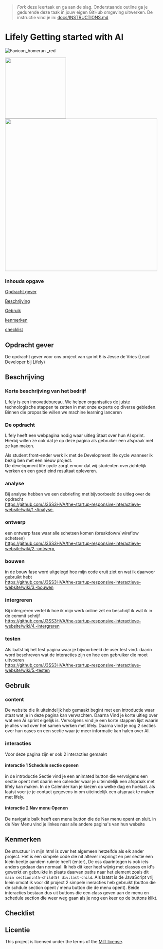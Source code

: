 > _Fork_ deze leertaak en ga aan de slag. Onderstaande outline ga je gedurende deze taak in jouw eigen GitHub omgeving uitwerken. De instructie vind je in: [docs/INSTRUCTIONS.md](docs/INSTRUCTIONS.md)
# Lifely Getting started with AI
<!-- Geef je project een titel en schrijf in één zin wat het is -->
![Favicon_homerun _red](https://github.com/J3SS3HVA/the-startup-responsive-interactieve-website/assets/144009667/fd60ea89-976d-4b9b-b57c-b3e9c8079ac6)

<img width="200px" src="https://github.com/J3SS3HVA/the-startup-responsive-interactieve-website/assets/144009667/966b5dca-b919-491f-ae03-9a0593ff490c">
<img width="500" src="https://github.com/J3SS3HVA/the-startup-responsive-interactieve-website/assets/144009667/e5b79094-1250-4e06-8de3-8ca9e44528fe">

### inhouds opgave

[Opdracht gever](https://github.com/J3SS3HVA/the-startup-responsive-interactieve-website/tree/main?tab=readme-ov-file#opdracht-gever)

[Beschrijving](https://github.com/J3SS3HVA/the-startup-responsive-interactieve-website/tree/main?tab=readme-ov-file#beschrijving)

[Gebruik](https://github.com/J3SS3HVA/the-startup-responsive-interactieve-website/tree/main?tab=readme-ov-file#gebruik)

[kenmerken](https://github.com/J3SS3HVA/the-startup-responsive-interactieve-website/tree/main?tab=readme-ov-file#kenmerken)

[checklist]()

## Opdracht gever
De opdracht gever voor ons project van sprint 6 is Jesse de Vries (Lead Developer bij Lifely)



## Beschrijving
<!-- In de Beschrijving staat hoe je project er uit ziet, hoe het werkt en wat je er mee kan. -->
### Korte beschrijving van het bedrijf
Lifely is een innovatiebureau. We helpen organisaties de juiste technologische stappen te zetten in met onze experts op diverse gebieden. Binnen die propositie willen we machine learning lanceren



### De opdracht
Lifely heeft een webpagina nodig waar uitleg Staat over hun AI sprint. Hierbij willen ze ook dat je op deze pagina als gebruiker een afspraak met ze kan maken.

Als student front-ender werk ik met de Development life cycle wanneer ik bezig ben met een nieuw project.<br>
De development life cycle zorgt ervoor dat wij studenten overzichtelijk werken en een goed eind resultaat opleveren.

### analyse
Bij analyse hebben we een debriefing met bijvoorbeeld de uitleg over de opdracht <br>  https://github.com/J3SS3HVA/the-startup-responsive-interactieve-website/wiki/1.-Analyse,
### ontwerp
een ontwerp fase waar alle schetsen komen (breakdown/ wireflow schetsen)<br>https://github.com/J3SS3HVA/the-startup-responsive-interactieve-website/wiki/2.-ontwerp,
### bouwen
in de bouw fase word uitgelegd hoe mijn code eruit ziet en wat ik daarvoor gebruikt hebt<br> https://github.com/J3SS3HVA/the-startup-responsive-interactieve-website/wiki/3.-bouwen
### intergreren
Bij intergreren vertel ik hoe ik mijn werk online zet en beschrijf ik wat ik in de commit schrijf<br>https://github.com/J3SS3HVA/the-startup-responsive-interactieve-website/wiki/4.-intergreren 
### testen
Als laatst bij het test pagina waar je bijvoorbeeld de user test vind. daarin word beschreven wat de interacties zijn en hoe een gebruiker die moet uitvoeren<br> https://github.com/J3SS3HVA/the-startup-responsive-interactieve-website/wiki/5.-testen
<!-- Voeg een mooie poster visual toe 📸 -->
<!-- Voeg een link toe naar Github Pages 🌐-->

## Gebruik

### content

De website die ik uiteindelijk heb gemaakt begint met een introductie waar staat wat je in deze pagina kan verwachten.
Daarna Vind je korte uitleg over wat een Ai sprint eigelijk is. Vervolgens vind je een korte stappen lijst waarin je alles vind over het 
samen werken met lifely. Daarna vind je nog 2 secties over hun cases en een sectie waar je meer informatie kan halen over AI.

### interacties

Voor deze pagina zijn er ook 2 interacties gemaakt

#### interactie 1 Schedule sectie openen

in de introductie Sectie vind je een animated button die vervolgens een sectie opent met daarin een calender waar je uiteindelijk een afspraak met lifely kan maken.
In de Calender kan je kiezen op welke dag en hoelaat. als laatst voer je je contact gegevens in om uiteindelijk een afspraak te maken met lifely.

#### interactie 2 Nav menu Openen

De navigatie balk heeft een menu button die de Nav menu opent en sluit. in de Nav Menu vind je linkes naar alle andere pagina's van hun website

## Kenmerken
<!-- Bij Kenmerken staat welke technieken zijn gebruikt en hoe. Wat is de HTML structuur? Wat zijn de belangrijkste dingen in CSS? Wat is er met JS gedaan en hoe? -->
De structuur in mijn html is over het algemeen hetzelfde als elk ander project. Het is een simpele code die nit altever inspringt en per sectie een klein beetje aandem ruimte heeft (enter), De css daarintegen is ook iets anders gedaan dan normaal. Ik heb dit keer heel wijnig met classes en id's gewerkt en gebruikte in plaats daarvan paths naar het element zoals dit `main section:nth-child(5) div:last-child`. Als laatst is de JavaScript vrij klein omdat ik voor dit project 2 simpele ineracties heb gebruikt (button die de schdule section opent / menu button die de menu opent). Beide interacties bestaan dus uit buttons die een class geven aan de menu en schedule section die weer weg gaan als je nog een keer op de buttons klikt.

## Checklist



## Licentie

This project is licensed under the terms of the [MIT license](./LICENSE).

